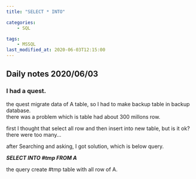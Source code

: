 ```yaml
---
title: "SELECT * INTO"

categories:
    - SQL

tags:
    - MSSQL
last_modified_at: 2020-06-03T12:15:00
---
```


## Daily notes 2020/06/03


### I had a quest. 
the quest migrate data of A table, so I had to make backup table in backup database.<br>
there was a problem which is table had about 300 millons row.<br>

first I thought that select all row and then insert into new table, but is it ok? there were too many...<br>

after Searching and asking, I got solution, which is below query.<br>

***SELECT INTO #tmp FROM A <br>***

the query create #tmp table with all row of A.


